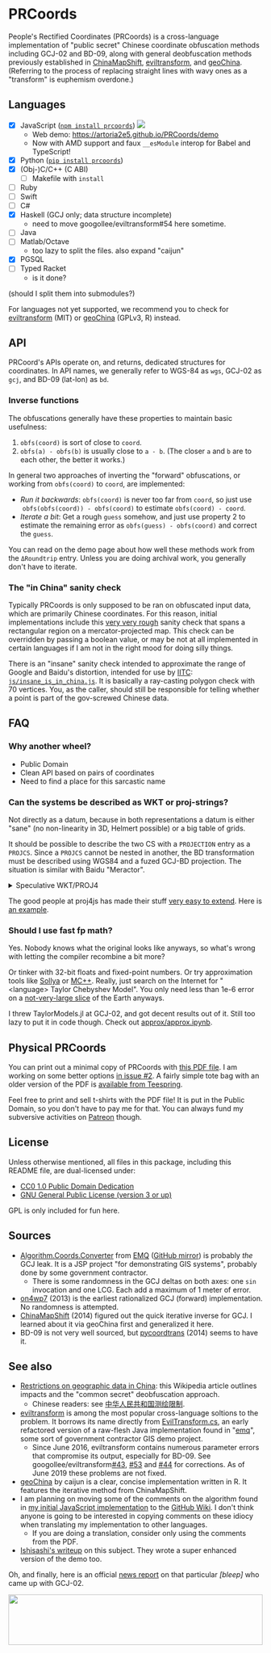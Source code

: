 PRCoords
========

People's Rectified Coordinates (PRCoords) is a cross-language implementation of "public secret" Chinese coordinate obfuscation methods including GCJ-02 and BD-09, along with general deobfuscation methods previously established in [ChinaMapShift][], [eviltransform][], and [geoChina][]. (Referring to the process of replacing straight lines with wavy ones as a "transform" is euphemism overdone.)

[ChinaMapShift]: https://gist.github.com/anonymous/e7c6f67555099180ce1ae8da4ba2c513
[geoChina]: https://github.com/caijun/geoChina/blob/master/R/cst.R
[eviltransform]: https://github.com/googollee/eviltransform

Languages
---------

- [x] JavaScript ([`npm install prcoords`](https://www.npmjs.com/package/prcoords)) [![](https://data.jsdelivr.com/v1/package/npm/prcoords/badge)](https://www.jsdelivr.com/package/npm/prcoords)
  * Web demo: https://artoria2e5.github.io/PRCoords/demo
  * Now with AMD support and faux `__esModule` interop for Babel and TypeScript!
- [x] Python ([`pip install prcoords`](https://pypi.org/project/prcoords/))
- [x] \(Obj-\)C/C++ (C ABI)
  * [ ] Makefile with `install`
- [ ] Ruby
- [ ] Swift
- [ ] C#
- [x] Haskell (GCJ only; data structure incomplete)
  * need to move googollee/eviltransform#54 here sometime.
- [ ] Java
- [ ] Matlab/Octave
  * too lazy to split the files. also expand "caijun"
- [x] PGSQL
- [ ] Typed Racket
  * is it done?

(should I split them into submodules?)

For languages not yet supported, we recommend you to check for [eviltransform][] (MIT) or [geoChina][] (GPLv3, R) instead.

API
---

PRCoord's APIs operate on, and returns, dedicated structures for coordinates. In API names, we generally refer to WGS-84 as `wgs`, GCJ-02 as `gcj`, and BD-09 (lat-lon) as `bd`. 

### Inverse functions

The obfuscations generally have these properties to maintain basic usefulness:

1. `obfs(coord)` is sort of close to `coord`.
2. `obfs(a) - obfs(b)` is usually close to `a - b`. (The closer `a` and `b` are
   to each other, the better it works.)

In general two approaches of inverting the "forward" obfuscations, or working from
`obfs(coord)` to `coord`, are implemented:

* _Run it backwards_: `obfs(coord)` is never too far from `coord`, so just use
  `obfs(obfs(coord)) - obfs(coord)` to estimate `obfs(coord) - coord`.
* _Iterate a bit_: Get a rough `guess` somehow, and just use property 2 to estimate
  the remaining error as `obfs(guess) - obfs(coord)` and correct the `guess`.

You can read on the demo page about how well these methods work from the `ΔRoundtrip`
entry. Unless you are doing archival work, you generally don't have to iterate.

### The "in China" sanity check

Typically PRCoords is only supposed to be ran on obfuscated input data, which
are primarily Chinese coordinates. For this reason, initial implementations
include this [very very rough](https://news.ycombinator.com/item?id=10965506)
sanity check that spans a rectangular region on a mercator-projected map.
This check can be overridden by passing a boolean value, or may be not at all
implemented in certain languages if I am not in the right mood for doing
silly things.

There is an "insane" sanity check intended to approximate the range of Google
and Baidu's distortion, intended for use by [IITC](https://iitc.me):
[`js/insane_is_in_china.js`](https://github.com/Artoria2e5/PRCoords/blob/master/js/insane_is_in_china.js).
It is basically a ray-casting polygon check with 70 vertices. You, as the
caller, should still be responsible for telling whether a point is part of the
gov-screwed Chinese data.

FAQ
---

### Why another wheel?

* Public Domain
* Clean API based on pairs of coordinates
* Need to find a place for this sarcastic name

### Can the systems be described as WKT or proj-strings?

Not directly as a datum, because in both representations a datum is either
"sane" (no non-linearity in 3D, Helmert possible) or a big table of grids.

It should be possible to describe the two CS with a `PROJECTION` entry as
a `PROJCS`. Since a `PROJCS` cannot be nested in another, the BD
transformation must be described using WGS84 and a fuzed GCJ-BD projection.
The situation is similar with Baidu "Meractor".

<details>
<summary>Speculative WKT/PROJ4</summary>

```js
PROJCS["Baidu 2009, Pseudo-Mercator",
    GEOGCS["WGS 84",
        DATUM["WGS_1984",
            SPHEROID["WGS 84",6378137,298.257223563,
                AUTHORITY["EPSG","7030"]],
            AUTHORITY["EPSG","6326"]],
        PRIMEM["Greenwich",0,
            AUTHORITY["EPSG","8901"]],
        UNIT["degree",0.0174532925199433,
            AUTHORITY["EPSG","9122"]],
        AUTHORITY["EPSG","4326"]],
    PROJECTION["CN_Obfs_Baidu_2009_Mercator"],
    AXIS["x",east],
    AXIS["y",north],
    UNIT["metre",1,
      AUTHORITY["EPSG","9001"]],
    EXTENSION["PROJ4","+proj=baidumerc +units=m +nadgrids=@null +wktext +no_defs"],
    AUTHORITY["EPSG","888002"]]

PROJCS["Chinese BSM 2002, Pseudo-Ellipsoidal",
    GEOGCS["WGS 84", AUTHORITY["EPSG","4326"]],
    PROJECTION["CN_Obfs_GCJ_2002_Ellipsoidal"],
    AXIS["longitude",east],
    AXIS["latitude",north],
    UNIT["degree",0.0174532925199433,
      AUTHORITY["EPSG","9122"]],
    EXTENSION["PROJ4","+proj=gcjlonglat +units=deg +nadgrids=@null +wktext +no_defs"],
    AUTHORITY["EPSG","888000"]]
```
</details>

The good people at proj4js has made their stuff [very easy to extend](https://github.com/proj4js/proj4js/issues/358). Here is [an example](https://runkit.com/artoria2e5/proj4-plugin-prcoords).

### Should I use fast fp math?

Yes. Nobody knows what the original looks like anyways, so what's wrong with letting the compiler recombine a bit more?

Or tinker with 32-bit floats and fixed-point numbers. Or try approximation tools like [Sollya](http://sollya.gforge.inria.fr/) or [MC++](https://omega-icl.github.io/mcpp/). Really, just search on the Internet for "\<language\> Taylor Chebyshev Model". You only need less than 1e-6 error on a [not-very-large slice](https://github.com/Artoria2e5/PRCoords/blob/a3a8bb8/js/PRCoords.js#L91) of the Earth anyways.

I threw TaylorModels.jl at GCJ-02, and got decent results out of it. Still too lazy to put it in code though. Check out [approx/approx.ipynb](https://github.com/Artoria2e5/PRCoords/blob/master/approx/approx.ipynb).

Physical PRCoords
-----------------

You can print out a minimal copy of PRCoords with [this PDF file](https://commons.wikimedia.org/wiki/File:PRcoords_Cheatsheet.pdf). I am working on some better options [in issue #2](https://github.com/Artoria2e5/PRCoords/issues/2). A fairly simple tote bag with an older version of the PDF is [available from Teespring](https://teespring.com/miniprcoords-tote-v1).

Feel free to print and sell t-shirts with the PDF file! It is put in the Public Domain, so you don't have to pay me for that. You can always fund my subversive activities on [Patreon](https://www.patreon.com/artoria2e5) though.

License
-------

Unless otherwise mentioned, all files in this package, including this README file,
are dual-licensed under:

* [CC0 1.0 Public Domain Dedication](https://creativecommons.org/publicdomain/zero/1.0/)
* [GNU General Public License (version 3 or up)](https://gnu.org/licenses/gpl.html)

GPL is only included for fun here.

Sources
-------

* [Algorithm.Coords.Converter](https://archive.is/20130815104734/emq.googlecode.com/svn/emq/src/Algorithm/Coords/Converter.java) from [EMQ](https://code.google.com/archive/p/emq/) ([GitHub mirror](https://github.com/richardyu-au/emq)) is probably *the* GCJ leak. It is a JSP project "for demonstrating GIS systems", probably done by some government contractor.
  * There is some randomness in the GCJ deltas on both axes: one `sin` invocation and one LCG. Each add a maximum of 1 meter of error.
* [on4wp7](https://archive.is/20150702191259/https://on4wp7.codeplex.com/SourceControl/changeset/view/21483%23353936) (2013) is the earliest rationalized GCJ (forward) implementation. No randomness is attempted.
* [ChinaMapShift][] (2014) figured out the quick iterative inverse for GCJ. I learned about it via geoChina first and generalized it here.
* BD-09 is not very well sourced, but [pycoordtrans](https://github.com/zxteloiv/pycoordtrans) (2014) seems to have it.

See also
--------

* [Restrictions on geographic data in China](https://en.wikipedia.org/wiki/Restrictions_on_geographic_data_in_China#Coordinate_systems): this Wikipedia article outlines impacts and the "common secret" deobfuscation approach.
  * Chinese readers: see [中华人民共和国测绘限制](https://zh.wikipedia.org/wiki/中华人民共和国测绘限制).
* [eviltransform][] is among the most popular cross-language soltions to the problem. It borrows its name directly from [EvilTransform.cs](https://github.com/Leask/EvilTransform/blob/master/EvilTransform.cs), an early refactored version of a raw-flesh Java implementation found in "[emq](https://code.google.com/archive/p/emq/)", some sort of government contractor GIS demo project.
  * Since June 2016, eviltransform contains numerous parameter errors that compromise its output, especially for BD-09. See googollee/eviltransform[#43](https://github.com/googollee/eviltransform/issues/43), [#53](https://github.com/googollee/eviltransform/pull/53) and [#44](https://github.com/googollee/eviltransform/issues/44) for corrections. As of June 2019 these problems are not fixed.
* [geoChina][] by caijun is a clear, concise implementation written in R. It features the iterative method from ChinaMapShift.
* I am planning on moving some of the comments on the algorithm found in [my initial JavaScript implementation](https://zh.wikipedia.org/wiki/User:Artoria2e5/PRCoords.js) to the [GitHub Wiki](https://github.com/Artoria2e5/PRCoords/wiki). I don't think anyone is going to be interested in copying comments on these idiocy when translating my implementation to other languages.
  * If you are doing a translation, consider only using the comments from the PDF.
* [Ishisashi's writeup](https://chaoli.club/index.php/4777/0) on this subject. They wrote a super enhanced version of the demo too.

Oh, and finally, here is an official [news report](https://archive.fo/20110804185923/http://cxzy.people.com.cn/GB/196034/14908095.html) on that particular *\[bleep\]* who came up with GCJ-02.


<a href="https://artoria2e5.github.io/PRCoords/demo">
  <img src="https://Artoria2e5.github.io/PRCoords/Globe%2C_distorted_China.svg" width="100%" height="100">
</a>
